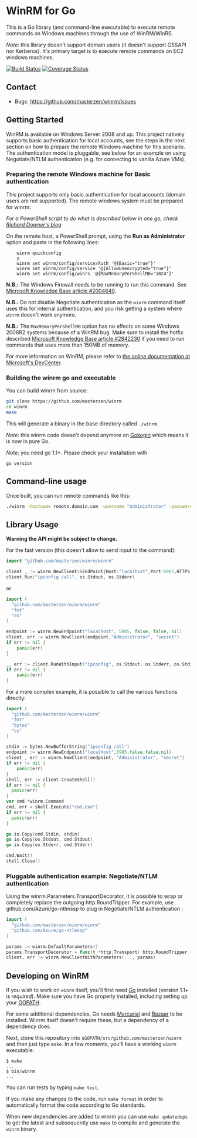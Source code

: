 # WinRM for Go

This is a Go library (and command-line executable) to execute remote commands on Windows machines through
the use of WinRM/WinRS.

_Note_: this library doesn't support domain users (it doesn't support GSSAPI nor Kerberos). It's primary target is to execute remote commands on EC2 windows machines.

[![Build Status](https://travis-ci.org/masterzen/winrm.svg?branch=master)](https://travis-ci.org/masterzen/winrm)
[![Coverage Status](https://coveralls.io/repos/masterzen/winrm/badge.png)](https://coveralls.io/r/masterzen/winrm)

## Contact

- Bugs: https://github.com/masterzen/winrm/issues


## Getting Started
WinRM is available on Windows Server 2008 and up. This project natively supports basic authentication for local accounts, see the steps in the next section on how to prepare the remote Windows machine for this scenario. The authentication model is pluggable, see below for an example on using Negotiate/NTLM authentication (e.g. for connecting to vanilla Azure VMs).

### Preparing the remote Windows machine for Basic authentication
This project supports only basic authentication for local accounts (domain users are not supported). The remote windows system must be prepared for winrm:

_For a PowerShell script to do what is described below in one go, check [Richard Downer's blog](http://www.frontiertown.co.uk/2011/12/overthere-control-windows-from-java/)_

On the remote host, a PowerShell prompt, using the __Run as Administrator__ option and paste in the following lines:

		winrm quickconfig
		y
		winrm set winrm/config/service/Auth '@{Basic="true"}'
		winrm set winrm/config/service '@{AllowUnencrypted="true"}'
		winrm set winrm/config/winrs '@{MaxMemoryPerShellMB="1024"}'

__N.B.:__ The Windows Firewall needs to be running to run this command. See [Microsoft Knowledge Base article #2004640](http://support.microsoft.com/kb/2004640).

__N.B.:__ Do not disable Negotiate authentication as the `winrm` command itself uses this for internal authentication, and you risk getting a system where `winrm` doesn't work anymore.

__N.B.:__ The `MaxMemoryPerShellMB` option has no effects on some Windows 2008R2 systems because of a WinRM bug. Make sure to install the hotfix described [Microsoft Knowledge Base article #2842230](http://support.microsoft.com/kb/2842230) if you need to run commands that uses more than 150MB of memory.

For more information on WinRM, please refer to <a href="http://msdn.microsoft.com/en-us/library/windows/desktop/aa384426(v=vs.85).aspx">the online documentation at Microsoft's DevCenter</a>.

### Building the winrm go and executable

You can build winrm from source:

```sh
git clone https://github.com/masterzen/winrm
cd winrm
make
```

This will generate a binary in the base directory called `./winrm`.

_Note_: this winrm code doesn't depend anymore on [Gokogiri](https://github.com/moovweb/gokogiri) which means it is now in pure Go.

_Note_: you need go 1.1+. Please check your installation with

```
go version
```

## Command-line usage

Once built, you can run remote commands like this:

```sh
./winrm -hostname remote.domain.com -username "Administrator" -password "secret" "ipconfig /all"
```

## Library Usage

**Warning the API might be subject to change.**

For the fast version (this doesn't allow to send input to the command):

```go
import "github.com/masterzen/winrm/winrm"

client ,_:= winrm.NewClient(&EndPoint{Host:"localhost",Port:5985,HTTPS:false,Insecure:false,CACert:nil}, "Administrator", "secret")
client.Run("ipconfig /all", os.Stdout, os.Stderr)
```

or
```go
import (
  "github.com/masterzen/winrm/winrm"
  "fmt"
  "os"
)

endpoint := winrm.NewEndpoint("localhost", 5985, false, false, nil)
client, err := winrm.NewClient(endpoint,"Administrator", "secret")
if err != nil {
	panic(err)
}

_, err := client.RunWithInput("ipconfig", os.Stdout, os.Stderr, os.Stdin)
if err != nil {
	panic(err)
}

```

For a more complex example, it is possible to call the various functions directly:

```go
import (
  "github.com/masterzen/winrm/winrm"
  "fmt"
  "bytes"
  "os"
)

stdin := bytes.NewBufferString("ipconfig /all")
endpoint := winrm.NewEndpoint("localhost",5985,false,false,nil)
client , err := winrm.NewClient(endpoint, "Administrator", "secret")
if err != nil {
	panic(err)
}
shell, err := client.CreateShell()
if err != nil {
  panic(err)
}
var cmd *winrm.Command
cmd, err = shell.Execute("cmd.exe")
if err != nil {
  panic(err)
}

go io.Copy(cmd.Stdin, stdin)
go io.Copy(os.Stdout, cmd.Stdout)
go io.Copy(os.Stderr, cmd.Stderr)

cmd.Wait()
shell.Close()
```

### Pluggable authentication example: Negotiate/NTLM authentication
Using the winrm.Parameters.TransportDecorator, it is possible to wrap or completely replace the outgoing http.RoundTripper. For example, use github.com/Azure/go-ntlmssp to plug in Negotiate/NTLM authentication :

```go
import (
  "github.com/masterzen/winrm/winrm"
  "github.com/Azure/go-ntlmssp"
)

params := winrm.DefaultParameters()
params.TransportDecorator = func(t *http.Transport) http.RoundTripper { return ntlmssp.Negotiator{t} }
client, err := winrm.NewClientWithParameters(..., params)
```

## Developing on WinRM

If you wish to work on `winrm` itself, you'll first need [Go](http://golang.org)
installed (version 1.1+ is _required_). Make sure you have Go properly installed,
including setting up your [GOPATH](http://golang.org/doc/code.html#GOPATH).

For some additional dependencies, Go needs [Mercurial](http://mercurial.selenic.com/)
and [Bazaar](http://bazaar.canonical.com/en/) to be installed.
Winrm itself doesn't require these, but a dependency of a dependency does.

Next, clone this repository into `$GOPATH/src/github.com/masterzen/winrm` and
then just type `make`. In a few moments, you'll have a working `winrm` executable:

```
$ make
...
$ bin/winrm
...
```
You can run tests by typing `make test`.

If you make any changes to the code, run `make format` in order to automatically
format the code according to Go standards.

When new dependencies are added to winrm you can use `make updatedeps` to
get the latest and subsequently use `make` to compile and generate the `winrm` binary.
